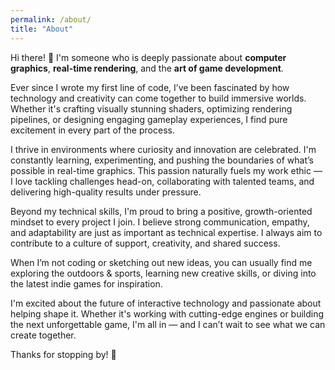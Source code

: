 ```yaml
---
permalink: /about/
title: "About"
---
```

Hi there! 👋 I'm someone who is deeply passionate about **computer graphics**, **real-time rendering**, and the **art of game development**.

Ever since I wrote my first line of code, I’ve been fascinated by how technology and creativity can come together to build immersive worlds. Whether it's crafting visually stunning shaders, optimizing rendering pipelines, or designing engaging gameplay experiences, I find pure excitement in every part of the process.

I thrive in environments where curiosity and innovation are celebrated. I'm constantly learning, experimenting, and pushing the boundaries of what’s possible in real-time graphics. This passion naturally fuels my work ethic — I love tackling challenges head-on, collaborating with talented teams, and delivering high-quality results under pressure.

Beyond my technical skills, I'm proud to bring a positive, growth-oriented mindset to every project I join. I believe strong communication, empathy, and adaptability are just as important as technical expertise. I always aim to contribute to a culture of support, creativity, and shared success.

When I’m not coding or sketching out new ideas, you can usually find me exploring the outdoors & sports, learning new creative skills, or diving into the latest indie games for inspiration.

I'm excited about the future of interactive technology and passionate about helping shape it. Whether it's working with cutting-edge engines or building the next unforgettable game, I'm all in — and I can’t wait to see what we can create together.

Thanks for stopping by! 🚀